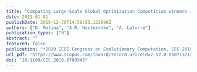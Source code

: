 ```yaml
---
title: "Comparing Large-Scale Global Optimization Competition winners in a real-world problem"
date: 2019-01-01
publishDate: 2019-12-30T14:59:53.122696Z
authors: ["D. Molina", "A.R. Nesterenko", "A. Latorre"]
publication_types: ["0"]
abstract: ""
featured: false
publication: "*2019 IEEE Congress on Evolutionary Computation, CEC 2019 - Proceedings*"
url_pdf: "https://www.scopus.com/inward/record.uri?eid=2-s2.0-85071321249&doi=10.1109%2fCEC.2019.8789943&partnerID=40&md5=5bc01121eddaec0fad510c88f8d40d65"
doi: "10.1109/CEC.2019.8789943"
---
```


